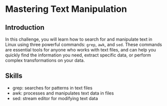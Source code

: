 # Mastering Text Manipulation

## Introduction

In this challenge, you will learn how to search for and manipulate text in Linux using three powerful commands: `grep`, `awk`, and `sed`. These commands are essential tools for anyone who works with text files, and can help you quickly find the information you need, extract specific data, or perform complex transformations on your data.

## Skills

- grep: searches for patterns in text files
- awk: processes and manipulates text data in files
- sed: stream editor for modifying text data
